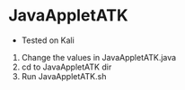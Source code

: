 # JavaAppletATK

* Tested on Kali

1. Change the values in JavaAppletATK.java
2. cd to JavaAppletATK dir
3. Run JavaAppletATK.sh

